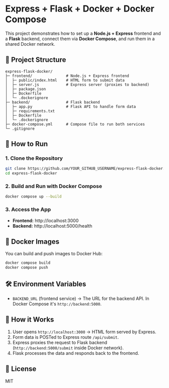 # Express + Flask + Docker + Docker Compose

This project demonstrates how to set up a **Node.js + Express** frontend and a **Flask** backend,
connect them via **Docker Compose**, and run them in a shared Docker network.

## 📂 Project Structure
```
express-flask-docker/
├─ frontend/               # Node.js + Express frontend
│  ├─ public/index.html    # HTML form to submit data
│  ├─ server.js            # Express server (proxies to backend)
│  ├─ package.json
│  ├─ Dockerfile
│  └─ .dockerignore
├─ backend/                # Flask backend
│  ├─ app.py               # Flask API to handle form data
│  ├─ requirements.txt
│  ├─ Dockerfile
│  └─ .dockerignore
├─ docker-compose.yml      # Compose file to run both services
└─ .gitignore
```

## 🚀 How to Run

### 1. Clone the Repository
```bash
git clone https://github.com/YOUR_GITHUB_USERNAME/express-flask-docker.git
cd express-flask-docker
```

### 2. Build and Run with Docker Compose
```bash
docker compose up --build
```

### 3. Access the App
- **Frontend:** http://localhost:3000
- **Backend:** http://localhost:5000/health

## 🐳 Docker Images
You can build and push images to Docker Hub:
```bash
docker compose build
docker compose push
```

## 🛠 Environment Variables
- `BACKEND_URL` (frontend service) → The URL for the backend API. In Docker Compose it's `http://backend:5000`.

## 📝 How it Works
1. User opens `http://localhost:3000` → HTML form served by Express.
2. Form data is POSTed to Express route `/api/submit`.
3. Express proxies the request to Flask backend (`http://backend:5000/submit` inside Docker network).
4. Flask processes the data and responds back to the frontend.

## 📜 License
MIT
